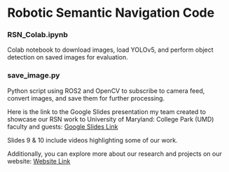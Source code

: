 # Robotic Semantic Navigation Code 

### RSN_Colab.ipynb
Colab notebook to download images, load YOLOv5, and perform object detection on saved images for evaluation.

### save_image.py
Python script using ROS2 and OpenCV to subscribe to camera feed, convert images, and save them for further processing.

Here is the link to the Google Slides presentation my team created to showcase our RSN work to University of Maryland: College Park (UMD) faculty and guests:
[Google Slides Link](https://docs.google.com/presentation/d/1N0u0OlD_G3zuFnzaopXi9e9rOvwE4e2BO94T6WQBMIY/edit#slide=id.p) 

Slides 9 & 10 include videos highlighting some of our work.

Additionally, you can explore more about our research and projects on our website:
[Website Link](https://sites.google.com/umd.edu/ai4all-summerresearchpres-2022/navigation?authuser=0)
